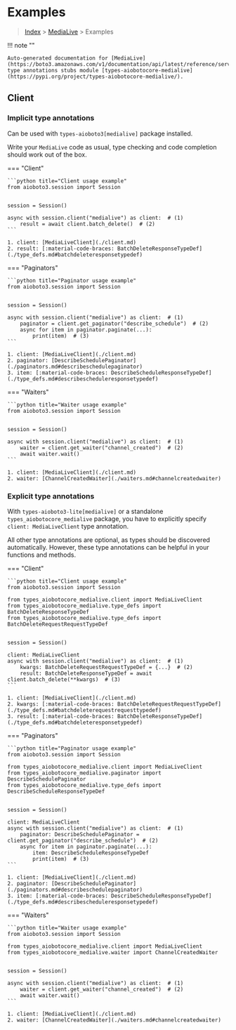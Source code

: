# Examples

> [Index](../README.md) > [MediaLive](./README.md) > Examples

!!! note ""

    Auto-generated documentation for [MediaLive](https://boto3.amazonaws.com/v1/documentation/api/latest/reference/services/medialive.html#MediaLive)
    type annotations stubs module [types-aiobotocore-medialive](https://pypi.org/project/types-aiobotocore-medialive/).

## Client

### Implicit type annotations

Can be used with `types-aioboto3[medialive]` package installed.

Write your `MediaLive` code as usual,
type checking and code completion should work out of the box.



=== "Client"

    ```python title="Client usage example"
    from aioboto3.session import Session


    session = Session()

    async with session.client("medialive") as client:  # (1)
        result = await client.batch_delete()  # (2)
    ```

    1. client: [MediaLiveClient](./client.md)
    2. result: [:material-code-braces: BatchDeleteResponseTypeDef](./type_defs.md#batchdeleteresponsetypedef) 



=== "Paginators"

    ```python title="Paginator usage example"
    from aioboto3.session import Session


    session = Session()

    async with session.client("medialive") as client:  # (1)
        paginator = client.get_paginator("describe_schedule")  # (2)
        async for item in paginator.paginate(...):
            print(item)  # (3)
    ```

    1. client: [MediaLiveClient](./client.md)
    2. paginator: [DescribeSchedulePaginator](./paginators.md#describeschedulepaginator)
    3. item: [:material-code-braces: DescribeScheduleResponseTypeDef](./type_defs.md#describescheduleresponsetypedef) 



=== "Waiters"

    ```python title="Waiter usage example"
    from aioboto3.session import Session


    session = Session()

    async with session.client("medialive") as client:  # (1)
        waiter = client.get_waiter("channel_created")  # (2)
        await waiter.wait()
    ```

    1. client: [MediaLiveClient](./client.md)
    2. waiter: [ChannelCreatedWaiter](./waiters.md#channelcreatedwaiter)


### Explicit type annotations

With `types-aioboto3-lite[medialive]`
or a standalone `types_aiobotocore_medialive` package, you have to explicitly specify
`client: MediaLiveClient` type annotation.

All other type annotations are optional, as types should be discovered automatically.
However, these type annotations can be helpful in your functions and methods.


=== "Client"

    ```python title="Client usage example"
    from aioboto3.session import Session

    from types_aiobotocore_medialive.client import MediaLiveClient
    from types_aiobotocore_medialive.type_defs import BatchDeleteResponseTypeDef
    from types_aiobotocore_medialive.type_defs import BatchDeleteRequestRequestTypeDef


    session = Session()

    client: MediaLiveClient
    async with session.client("medialive") as client:  # (1)
        kwargs: BatchDeleteRequestRequestTypeDef = {...}  # (2)
        result: BatchDeleteResponseTypeDef = await client.batch_delete(**kwargs)  # (3)
    ```

    1. client: [MediaLiveClient](./client.md)
    2. kwargs: [:material-code-braces: BatchDeleteRequestRequestTypeDef](./type_defs.md#batchdeleterequestrequesttypedef) 
    3. result: [:material-code-braces: BatchDeleteResponseTypeDef](./type_defs.md#batchdeleteresponsetypedef) 



=== "Paginators"

    ```python title="Paginator usage example"
    from aioboto3.session import Session

    from types_aiobotocore_medialive.client import MediaLiveClient
    from types_aiobotocore_medialive.paginator import DescribeSchedulePaginator
    from types_aiobotocore_medialive.type_defs import DescribeScheduleResponseTypeDef


    session = Session()

    client: MediaLiveClient
    async with session.client("medialive") as client:  # (1)
        paginator: DescribeSchedulePaginator = client.get_paginator("describe_schedule")  # (2)
        async for item in paginator.paginate(...):
            item: DescribeScheduleResponseTypeDef
            print(item)  # (3)
    ```

    1. client: [MediaLiveClient](./client.md)
    2. paginator: [DescribeSchedulePaginator](./paginators.md#describeschedulepaginator)
    3. item: [:material-code-braces: DescribeScheduleResponseTypeDef](./type_defs.md#describescheduleresponsetypedef) 



=== "Waiters"

    ```python title="Waiter usage example"
    from aioboto3.session import Session

    from types_aiobotocore_medialive.client import MediaLiveClient
    from types_aiobotocore_medialive.waiter import ChannelCreatedWaiter


    session = Session()

    async with session.client("medialive") as client:  # (1)
        waiter = client.get_waiter("channel_created")  # (2)
        await waiter.wait()
    ```

    1. client: [MediaLiveClient](./client.md)
    2. waiter: [ChannelCreatedWaiter](./waiters.md#channelcreatedwaiter)


